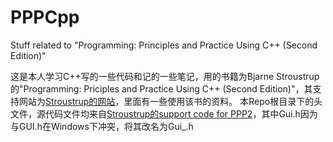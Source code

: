 # PPPCpp
Stuff related to "Programming: Principles and Practice Using C++ (Second Edition)"

这是本人学习C++写的一些代码和记的一些笔记，用的书籍为Bjarne Stroustrup的"Programming: Priciples and Practice Using C++ (Second Edition)"，其支持网站为[Stroustrup的网站](http://stroustrup.com/Programming/)，里面有一些使用该书的资料。
本Repo根目录下的头文件，源代码文件均来自[Stroustrup的support code for PPP2](http://stroustrup.com/Programming/PPP2code/)，其中Gui.h因为与GUI.h在Windows下冲突，将其改名为Gui_.h
